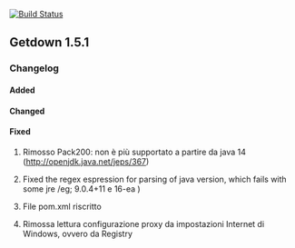 [![Build Status](https://travis-ci.com/iubar/getdown.svg?branch=getdown-1.5.x)](https://travis-ci.com/iubar/getdown)

## Getdown 1.5.1

### Changelog


#### Added

#### Changed

#### Fixed


1) Rimosso Pack200: non è più supportato a partire da java 14 (http://openjdk.java.net/jeps/367)

2) Fixed the regex espression for parsing of java version, which fails with some jre /eg; 9.0.4+11 e 16-ea )

3) File pom.xml riscritto

4) Rimossa lettura configurazione proxy da impostazioni Internet di Windows, ovvero da Registry
 
 

